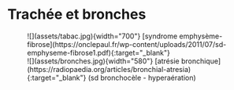 # Trachée et bronches

<figure markdown="span">
    ![](assets/tabac.jpg){width="700"}
    [syndrome emphysème-fibrose](https://onclepaul.fr/wp-content/uploads/2011/07/sd-emphyseme-fibrose1.pdf){:target="_blank"}  
    </br>
    ![](assets/bronches.jpg){width="580"}  
    [atrésie bronchique](https://radiopaedia.org/articles/bronchial-atresia){:target="_blank"} (sd bronchocèle - hyperaération)
</figure>
